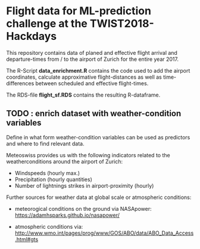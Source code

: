 # Flight data for ML-prediction challenge at the TWIST2018-Hackdays

This repository contains data of planed and effective flight arrival and departure-times from / to the airport of Zurich for the entire year 2017. 

The R-Script **data_enrichment.R** contains the code used to add the airport coordinates, calculate approximative flight-distances as well as time-differences between scheduled and effective flight-times.

The RDS-file **flight_sf.RDS** contains the resulting R-dataframe.

## TODO : enrich dataset with weather-condition variables

Define in what form weather-condition variables can be used as predictors and where to find relevant data.

Meteoswiss provides us with the following indicators related to the weatherconditions around the airport of Zurich:

- Windspeeds (hourly max.)
- Precipitation (hourly quantities)
- Number of lightnings strikes in airport-proximity (hourly)

Further sources for weather data at global scale or atmospheric conditions:

- meteorogical conditions on the ground via NASApower: https://adamhsparks.github.io/nasapower/

- atmospheric conditions via: http://www.wmo.int/pages/prog/www/GOS/ABO/data/ABO_Data_Access.html#gts
